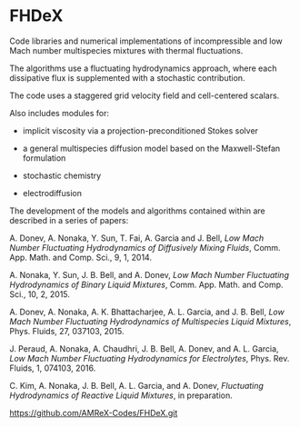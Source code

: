 # FHDeX

Code libraries and numerical implementations of incompressible and low Mach number
multispecies mixtures with thermal fluctuations.

The algorithms use a fluctuating hydrodynamics approach, where each dissipative flux
is supplemented with a stochastic contribution.

The code uses a staggered grid velocity field and cell-centered scalars.

Also includes modules for:

* implicit viscosity via a projection-preconditioned Stokes solver

* a general multispecies diffusion model based on the Maxwell-Stefan formulation

* stochastic chemistry

* electrodiffusion

The development of the models and algorithms contained within are described
in a series of papers:

A. Donev, A. Nonaka, Y. Sun, T. Fai, A. Garcia and J. Bell,
*Low Mach Number Fluctuating Hydrodynamics of Diffusively Mixing Fluids*,
Comm. App. Math. and Comp. Sci., 9, 1, 2014.

A. Nonaka, Y. Sun, J. B. Bell, and A. Donev, 
*Low Mach Number Fluctuating Hydrodynamics of Binary Liquid Mixtures*,
Comm. App. Math. and Comp. Sci., 10, 2, 2015.

A. Donev, A. Nonaka, A. K. Bhattacharjee, A. L. Garcia, and J. B. Bell,
*Low Mach Number Fluctuating Hydrodynamics of Multispecies Liquid Mixtures*,
Phys. Fluids, 27, 037103, 2015.

J. Peraud, A. Nonaka, A. Chaudhri, J. B. Bell, A. Donev, and A. L. Garcia,
*Low Mach Number Fluctuating Hydrodynamics for Electrolytes*,
Phys. Rev. Fluids, 1, 074103, 2016.

C. Kim, A. Nonaka, J. B. Bell, A. L. Garcia, and A. Donev,
*Fluctuating Hydrodynamics of Reactive Liquid Mixtures*,
in preparation.

https://github.com/AMReX-Codes/FHDeX.git
